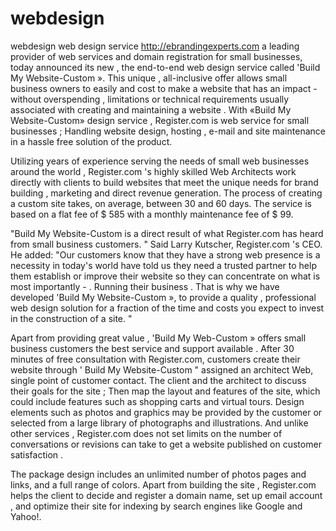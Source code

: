 webdesign
=========

webdesign web design service
http://ebrandingexperts.com
a leading provider of web services and domain registration for small businesses, today announced its new , the end-to-end web design service called 'Build My Website-Custom ». This unique , all-inclusive offer allows small business owners to easily and cost to make a website that has an impact - without overspending , limitations or technical requirements usually associated with creating and maintaining a website . With «Build My Website-Custom» design service , Register.com is web service for small businesses ; Handling website design, hosting , e-mail and site maintenance in a hassle free solution of the product.

Utilizing years of experience serving the needs of small web businesses around the world , Register.com 's highly skilled Web Architects work directly with clients to build websites that meet the unique needs for brand building , marketing and direct revenue generation. The process of creating a custom site takes, on average, between 30 and 60 days. The service is based on a flat fee of $ 585 with a monthly maintenance fee of $ 99.

"Build My Website-Custom is a direct result of what Register.com has heard from small business customers. " Said Larry Kutscher, Register.com 's CEO. He added: "Our customers know that they have a strong web presence is a necessity in today's world have told us they need a trusted partner to help them establish or improve their website so they can concentrate on what is most importantly - . Running their business . That is why we have developed 'Build My Website-Custom », to provide a quality , professional web design solution for a fraction of the time and costs you expect to invest in the construction of a site. "

Apart from providing great value , 'Build My Web-Custom » offers small business customers the best service and support available . After 30 minutes of free consultation with Register.com, customers create their website through ' Build My Website-Custom " assigned an architect Web, single point of customer contact. The client and the architect to discuss their goals for the site ; Then map the layout and features of the site, which could include features such as shopping carts and virtual tours. Design elements such as photos and graphics may be provided by the customer or selected from a large library of photographs and illustrations. And unlike other services , Register.com does not set limits on the number of conversations or revisions can take to get a website published on customer satisfaction .

The package design includes an unlimited number of photos pages and links, and a full range of colors. Apart from building the site , Register.com helps the client to decide and register a domain name, set up email account , and optimize their site for indexing by search engines like Google and Yahoo!.
